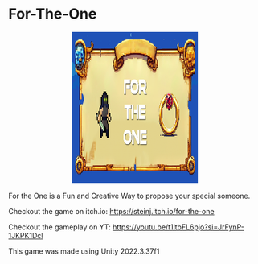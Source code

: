 # For-The-One

<p align="center">
  <img style="width: 250px; height: 300px;" src="./Assets/Sprites/Others/Thumbnail.png" />
</p>

For the One is a Fun and Creative Way to propose your special someone.

Checkout the game on itch.io: https://steinj.itch.io/for-the-one

Checkout the gameplay on YT: https://youtu.be/t1itbFL6pjo?si=JrFynP-1JKPK1Dcl

This game was made using Unity 2022.3.37f1
